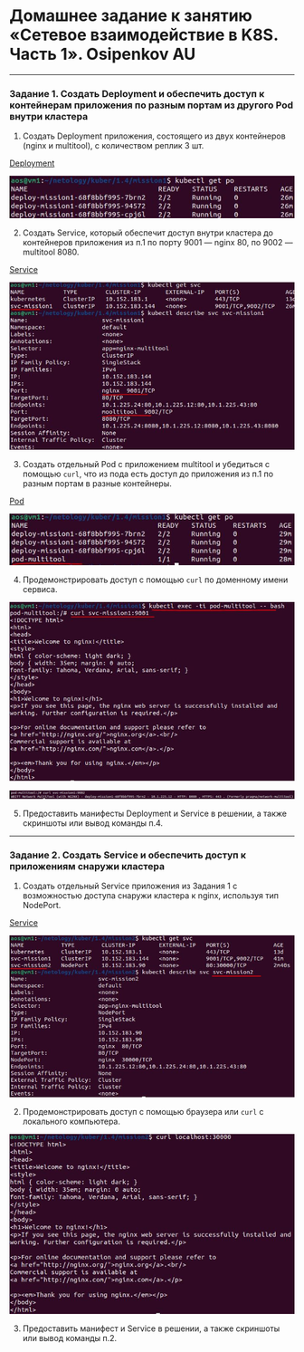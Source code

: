 # Домашнее задание к занятию «Сетевое взаимодействие в K8S. Часть 1». Osipenkov AU

------

### Задание 1. Создать Deployment и обеспечить доступ к контейнерам приложения по разным портам из другого Pod внутри кластера

1. Создать Deployment приложения, состоящего из двух контейнеров (nginx и multitool), с количеством реплик 3 шт.

[Deployment](https://github.com/Kovrei/devops-netology/blob/main/kuber/1.4/mission1/d-nginx-multitool.yml)  

![alt text](https://github.com/Kovrei/devops-netology/blob/main/kuber/1.4/img/1.1.JPG)

2. Создать Service, который обеспечит доступ внутри кластера до контейнеров приложения из п.1 по порту 9001 — nginx 80, по 9002 — multitool 8080.

[Service](https://github.com/Kovrei/devops-netology/blob/main/kuber/1.4/mission1/svc-nginx-multitool.yml)  

![alt text](https://github.com/Kovrei/devops-netology/blob/main/kuber/1.4/img/1.2.JPG)

3. Создать отдельный Pod с приложением multitool и убедиться с помощью `curl`, что из пода есть доступ до приложения из п.1 по разным портам в разные контейнеры.

[Pod](https://github.com/Kovrei/devops-netology/blob/main/kuber/1.4/mission1/p-multitool.yml)

![alt text](https://github.com/Kovrei/devops-netology/blob/main/kuber/1.4/img/1.3.JPG)

4. Продемонстрировать доступ с помощью `curl` по доменному имени сервиса.

![alt text](https://github.com/Kovrei/devops-netology/blob/main/kuber/1.4/img/1.4.1.JPG)

![alt text](https://github.com/Kovrei/devops-netology/blob/main/kuber/1.4/img/1.4.2.JPG)

5. Предоставить манифесты Deployment и Service в решении, а также скриншоты или вывод команды п.4.



------

### Задание 2. Создать Service и обеспечить доступ к приложениям снаружи кластера

1. Создать отдельный Service приложения из Задания 1 с возможностью доступа снаружи кластера к nginx, используя тип NodePort.

[Service](https://github.com/Kovrei/devops-netology/blob/main/kuber/1.4/mission2/svc-nginx-multitool.yml)  

![alt text](https://github.com/Kovrei/devops-netology/blob/main/kuber/1.4/img/2.1.JPG)

2. Продемонстрировать доступ с помощью браузера или `curl` с локального компьютера.

![alt text](https://github.com/Kovrei/devops-netology/blob/main/kuber/1.4/img/2.2.JPG)

3. Предоставить манифест и Service в решении, а также скриншоты или вывод команды п.2.



